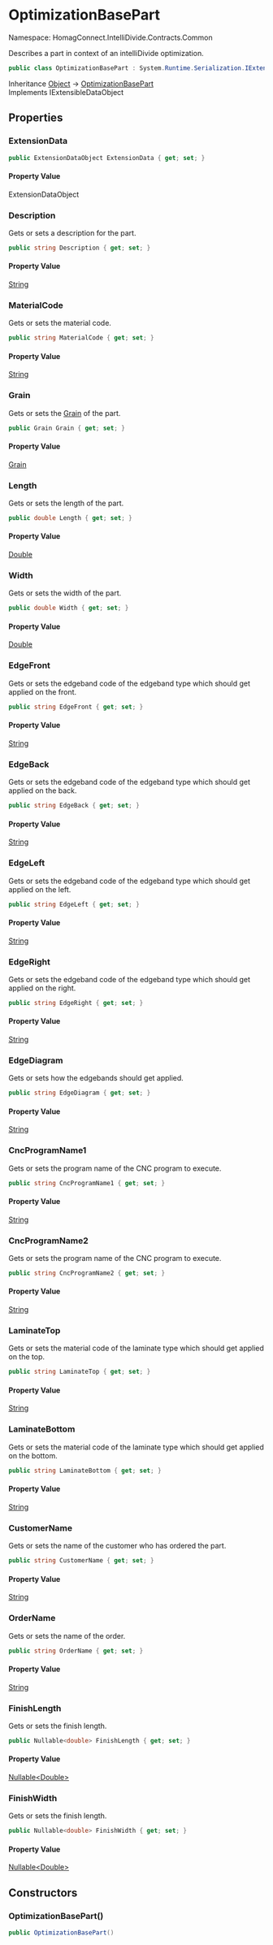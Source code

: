 # OptimizationBasePart

Namespace: HomagConnect.IntelliDivide.Contracts.Common

Describes a part in context of an intelliDivide optimization.

```csharp
public class OptimizationBasePart : System.Runtime.Serialization.IExtensibleDataObject
```

Inheritance [Object](https://docs.microsoft.com/en-us/dotnet/api/system.object) → [OptimizationBasePart](./homagconnect.intellidivide.contracts.common.optimizationbasepart.md)<br>
Implements IExtensibleDataObject

## Properties

### **ExtensionData**

```csharp
public ExtensionDataObject ExtensionData { get; set; }
```

#### Property Value

ExtensionDataObject<br>

### **Description**

Gets or sets a description for the part.

```csharp
public string Description { get; set; }
```

#### Property Value

[String](https://docs.microsoft.com/en-us/dotnet/api/system.string)<br>

### **MaterialCode**

Gets or sets the material code.

```csharp
public string MaterialCode { get; set; }
```

#### Property Value

[String](https://docs.microsoft.com/en-us/dotnet/api/system.string)<br>

### **Grain**

Gets or sets the [Grain](./homagconnect.intellidivide.contracts.common.grain.md) of the part.

```csharp
public Grain Grain { get; set; }
```

#### Property Value

[Grain](./homagconnect.intellidivide.contracts.common.grain.md)<br>

### **Length**

Gets or sets the length of the part.

```csharp
public double Length { get; set; }
```

#### Property Value

[Double](https://docs.microsoft.com/en-us/dotnet/api/system.double)<br>

### **Width**

Gets or sets the width of the part.

```csharp
public double Width { get; set; }
```

#### Property Value

[Double](https://docs.microsoft.com/en-us/dotnet/api/system.double)<br>

### **EdgeFront**

Gets or sets the edgeband code of the edgeband type which should get applied on the front.

```csharp
public string EdgeFront { get; set; }
```

#### Property Value

[String](https://docs.microsoft.com/en-us/dotnet/api/system.string)<br>

### **EdgeBack**

Gets or sets the edgeband code of the edgeband type which should get applied on the back.

```csharp
public string EdgeBack { get; set; }
```

#### Property Value

[String](https://docs.microsoft.com/en-us/dotnet/api/system.string)<br>

### **EdgeLeft**

Gets or sets the edgeband code of the edgeband type which should get applied on the left.

```csharp
public string EdgeLeft { get; set; }
```

#### Property Value

[String](https://docs.microsoft.com/en-us/dotnet/api/system.string)<br>

### **EdgeRight**

Gets or sets the edgeband code of the edgeband type which should get applied on the right.

```csharp
public string EdgeRight { get; set; }
```

#### Property Value

[String](https://docs.microsoft.com/en-us/dotnet/api/system.string)<br>

### **EdgeDiagram**

Gets or sets how the edgebands should get applied.

```csharp
public string EdgeDiagram { get; set; }
```

#### Property Value

[String](https://docs.microsoft.com/en-us/dotnet/api/system.string)<br>

### **CncProgramName1**

Gets or sets the program name of the CNC program to execute.

```csharp
public string CncProgramName1 { get; set; }
```

#### Property Value

[String](https://docs.microsoft.com/en-us/dotnet/api/system.string)<br>

### **CncProgramName2**

Gets or sets the program name of the CNC program to execute.

```csharp
public string CncProgramName2 { get; set; }
```

#### Property Value

[String](https://docs.microsoft.com/en-us/dotnet/api/system.string)<br>

### **LaminateTop**

Gets or sets the material code of the laminate type which should get applied on the top.

```csharp
public string LaminateTop { get; set; }
```

#### Property Value

[String](https://docs.microsoft.com/en-us/dotnet/api/system.string)<br>

### **LaminateBottom**

Gets or sets the material code of the laminate type which should get applied on the bottom.

```csharp
public string LaminateBottom { get; set; }
```

#### Property Value

[String](https://docs.microsoft.com/en-us/dotnet/api/system.string)<br>

### **CustomerName**

Gets or sets the name of the customer who has ordered the part.

```csharp
public string CustomerName { get; set; }
```

#### Property Value

[String](https://docs.microsoft.com/en-us/dotnet/api/system.string)<br>

### **OrderName**

Gets or sets the name of the order.

```csharp
public string OrderName { get; set; }
```

#### Property Value

[String](https://docs.microsoft.com/en-us/dotnet/api/system.string)<br>

### **FinishLength**

Gets or sets the finish length.

```csharp
public Nullable<double> FinishLength { get; set; }
```

#### Property Value

[Nullable&lt;Double&gt;](https://docs.microsoft.com/en-us/dotnet/api/system.nullable-1)<br>

### **FinishWidth**

Gets or sets the finish length.

```csharp
public Nullable<double> FinishWidth { get; set; }
```

#### Property Value

[Nullable&lt;Double&gt;](https://docs.microsoft.com/en-us/dotnet/api/system.nullable-1)<br>

## Constructors

### **OptimizationBasePart()**

```csharp
public OptimizationBasePart()
```
